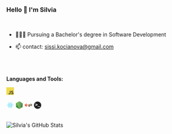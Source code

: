 <h3 title="hehehe"> Hello 🤠 I'm Silvia</h3>
</a>

<br>

- 👨🏽‍💻 Pursuing a Bachelor's degree in Software Development

- 📫 contact: [sissi.kocianova@gmail.com](mailto:sissi.kocianova@gmail.com)


<br>
<br>

**Languages and Tools:**


<code><img height="20"
        src="https://raw.githubusercontent.com/github/explore/80688e429a7d4ef2fca1e82350fe8e3517d3494d/topics/javascript/javascript.png"></code>

<code><img height="20"
        src="https://raw.githubusercontent.com/github/explore/80688e429a7d4ef2fca1e82350fe8e3517d3494d/topics/react/react.png"></code>
<code><img height="20"
        src="https://raw.githubusercontent.com/github/explore/80688e429a7d4ef2fca1e82350fe8e3517d3494d/topics/nodejs/nodejs.png"></code>
<code><img height="20"
        src="https://raw.githubusercontent.com/github/explore/80688e429a7d4ef2fca1e82350fe8e3517d3494d/topics/git/git.png"></code>
<code><img height="20"
        src="https://raw.githubusercontent.com/github/explore/80688e429a7d4ef2fca1e82350fe8e3517d3494d/topics/terminal/terminal.png"></code>

      
<br>
<img src="https://github-readme-stats.vercel.app/api?username=SilviaKocianova&show_icons=true&hide_border=true&count_private=true&theme=shades-of-purple&icon_color=fad000"
    alt="Silvia's GitHub Stats">
